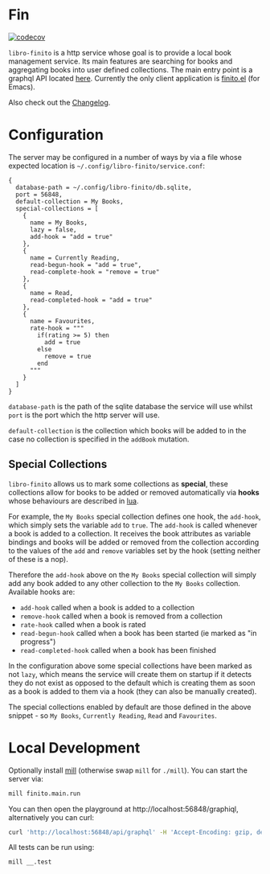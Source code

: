 # Fin
[![codecov](https://codecov.io/gh/LaurenceWarne/libro-finito/branch/master/graph/badge.svg?token=IFT4R8T4F3)](https://codecov.io/gh/LaurenceWarne/libro-finito)

`libro-finito` is a http service whose goal is to provide a local book management service.  Its main features are searching for books and aggregating books into user defined collections.  The main entry point is a graphql API located [here](/schema.gql).  Currently the only client application is [finito.el](https://github.com/LaurenceWarne/finito.el) (for Emacs).

Also check out the [Changelog](/CHANGELOG.md).

# Configuration

The server may be configured in a number of ways by via a file whose expected location is `~/.config/libro-finito/service.conf`:

```hocon
{
  database-path = ~/.config/libro-finito/db.sqlite,
  port = 56848,
  default-collection = My Books,
  special-collections = [
    {
      name = My Books,
      lazy = false,
      add-hook = "add = true"
    },
    {
      name = Currently Reading,
      read-begun-hook = "add = true",
      read-complete-hook = "remove = true"
    },
    {
      name = Read,
      read-completed-hook = "add = true"
    },
    {
      name = Favourites,
      rate-hook = """
        if(rating >= 5) then
          add = true
        else
          remove = true
        end
      """
    }
  ]
}
```

`database-path` is the path of the sqlite database the service will use whilst `port` is the port which the http server will use.

`default-collection` is the collection which books will be added to in the case no collection is specified in the `addBook` mutation.

## Special Collections

`libro-finito` allows us to mark some collections as **special**, these collections allow for books to be added or removed automatically via **hooks** whose behaviours are described in [lua](https://www.lua.org/).

For example, the `My Books` special collection defines one hook, the `add-hook`, which simply sets the variable `add` to `true`.  The `add-hook` is called whenever a book is added to a collection.  It receives the book attributes as variable bindings and books will be added or removed from the collection according to the values of the `add` and `remove` variables set by the hook (setting neither of these is a nop).

Therefore the `add-hook` above on the `My Books` special collection will simply add any book added to any other collection to the `My Books` collection.  Available hooks are:

* `add-hook` called when a book is added to a collection
* `remove-hook` called when a book is removed from a collection
* `rate-hook` called when a book is rated
* `read-begun-hook` called when a book has been started (ie marked as "in progress")
* `read-completed-hook` called when a book has been finished

In the configuration above some special collections have been marked as not `lazy`, which means the service will create them on startup if it detects they do not exist as opposed to the default which is creating them as soon as a book is added to them via a hook (they can also be manually created).

The special collections enabled by default are those defined in the above snippet - so `My Books`, `Currently Reading`, `Read` and `Favourites`.

# Local Development

Optionally install [mill](https://com-lihaoyi.github.io/mill/mill/Intro_to_Mill.html#_installation) (otherwise swap `mill` for `./mill`).  You can start the server via:

```bash
mill finito.main.run
```

You can then open the playground at http://localhost:56848/graphiql, alternatively you can curl:

```bash
curl 'http://localhost:56848/api/graphql' -H 'Accept-Encoding: gzip, deflate, br' -H 'Content-Type: application/json' -H 'Accept: application/json' --data-binary '{"query":"query {\n  collection(name: \"My Books\") {\n    name\n    books {\n      title\n    }\n  }\n}"}' --compressed
```

All tests can be run using:

```bash
mill __.test
```
